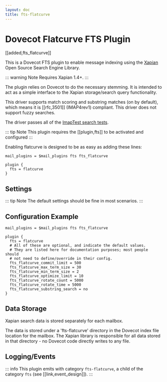 ```yaml
---
layout: doc
title: fts-flatcurve
---
```


# Dovecot Flatcurve FTS Plugin

[[added,fts_flatcurve]]

This is a Dovecot FTS plugin to enable message indexing using the
[Xapian](https://xapian.org/) Open Source Search Engine Library.

::: warning Note
Requires Xapian 1.4+.
:::

The plugin relies on Dovecot to do the necessary stemming. It is intended
to act as a simple interface to the Xapian storage/search query
functionality.

This driver supports match scoring and substring matches (on by default),
which means it is [[rfc,3501]] (IMAP4rev1) compliant. This driver does not
support fuzzy searches.

The driver passes all of the
[ImapTest search tests](https://github.com/dovecot/imaptest/).

::: tip Note
This plugin requires the [[plugin,fts]] to be activated and configured
:::

Enabling flatcurve is designed to be as easy as adding these lines:

```[dovecot.conf]
mail_plugins = $mail_plugins fts fts_flatcurve

plugin {
  fts = flatcurve
}
```

## Settings

::: tip Note
The default settings should be fine in most scenarios.
:::

<SettingsComponent plugin="fts-flatcurve" />

## Configuration Example

```[dovecot.conf]
mail_plugins = $mail_plugins fts fts_flatcurve

plugin {
  fts = flatcurve
  # All of these are optional, and indicate the default values.
  # They are listed here for documentation purposes; most people should
  # not need to define/override in their config.
  fts_flatcurve_commit_limit = 500
  fts_flatcurve_max_term_size = 30
  fts_flatcurve_min_term_size = 2
  fts_flatcurve_optimize_limit = 10
  fts_flatcurve_rotate_count = 5000
  fts_flatcurve_rotate_time = 5000
  fts_flatcurve_substring_search = no
}
```

## Data Storage

Xapian search data is stored separately for each mailbox.

The data is stored under a 'fts-flatcurve' directory in the Dovecot index
file location for the mailbox.  The Xapian library is responsible for all
data stored in that directory - no Dovecot code directly writes to any file.

## Logging/Events

::: info
This plugin emits with category `fts-flatcurve`, a child of the category `fts`
(see [[link,event_design]]).
:::

<EventsComponent root="fts-flatcurve" />
